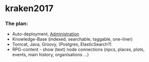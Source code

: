 # kraken2017

### The plan:

* Auto-deployment, [Administration](https://dashboard.heroku.com/apps/kraken2017)
* Knowledge-Base (indexed, searchable, taggable, one-liner)
* Tomcat, Java, Groovy, (Postgres, ElasticSearch?)
* RPG-content - show (text) node connections (npcs, places, plots, events, main history, organisations ...)
